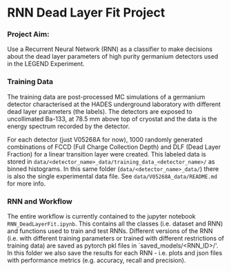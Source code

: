# RNN Dead Layer Fit Project

### Project Aim:
Use a Recurrent Neural Network (RNN) as a classifier to make decisions about 
the dead layer parameters of high purity germanium detectors used in the LEGEND Experiment.

### Training Data
The training data are post-processed MC simulations of a germanium detector characterised at the HADES underground laboratory with different dead layer parameters (the labels). 
The detectors are exposed to uncollimated Ba-133, at 78.5 mm above top of cryostat and the data is the energy spectrum recorded by the detector.

For each detector (just V05268A for now), 1000 randomly generated combinations of FCCD (Full Charge Collection Depth) and DLF (Dead Layer Fraction) 
for a linear transition layer were created. This labeled data is stored in `data/<detector_name>_data/training_data_<detector_name>/` as binned histograms. 
In this same folder (`data/<detector_name>_data/`) there is also the single experimental data file. See `data/V05268A_data/README.md` for more info.

### RNN and Workflow
The entire workflow is currently contained to the jupyter notebook `RNN_DeadLayerFit.ipynb`. This contains all the classes (i.e. dataset and RNN) and functions
used to train and test RNNs. Different versions of the RNN (i.e. with different training parameters or trained with different restrictions of training data) 
are saved as pytorch pkl files in `saved_models/<RNN_ID>/'. In this folder we also save the results for each RNN - i.e. plots and json files with performance metrics 
(e.g. accuracy, recall and precision).
